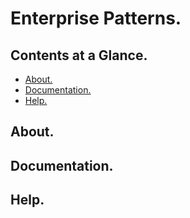 # Enterprise Patterns.





## Contents at a Glance.
* [About.](#about)
* [Documentation.](#documentation)
* [Help.](#help)





## About.





## Documentation.





## Help.
